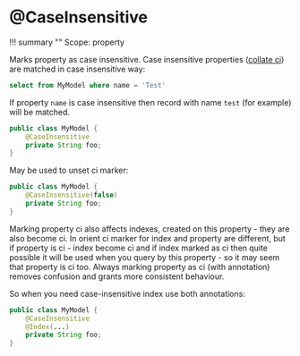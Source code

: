 # @CaseInsensitive

!!! summary ""
    Scope: property

Marks property as case insensitive. Case insensitive properties ([collate ci](https://orientdb.com/docs/3.0.x/sql/SQL-Alter-Property.html)) 
are matched in case insensitive way:

```sql
select from MyModel where name = 'Test'
```

If property `name` is case insensitive then record with name `test` (for example) will be matched.

```java
public class MyModel {
    @CaseInsensitive
    private String foo;
}
```

May be used to unset ci marker:

```java
public class MyModel {
    @CaseInsensitive(false)
    private String foo;
}
```

Marking property ci also affects indexes, created on this property - they are also become ci.
In orient ci marker for index and property are different, but if property is ci - index become ci and if 
index marked as ci then quite possible it will be used when you query by this property - so it may seem that property is ci too. 
Always marking property as ci (with annotation) removes confusion and grants more consistent behaviour.

So when you need case-insensitive index use both annotations:

```java
public class MyModel {
    @CaseInsensitive
    @Index(...)
    private String foo;
}
```